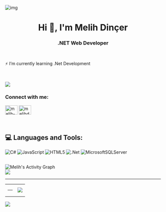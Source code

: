 ![img](https://user-images.githubusercontent.com/63905637/145709095-4f7e73cb-e52e-44fa-99a5-58a96ac4ff0c.gif)

<h1 align="center">Hi 👋, I'm Melih Dinçer</h1>
<h3 align="center">.NET Web Developer</h3>
<br>

<p>⚡ I’m currently learning .Net Development </p>
<br>

[![](https://visitcount.itsvg.in/api?id=melihdincer&icon=5&color=1)](https://visitcount.itsvg.in)
<br>

<h3 align="left">Connect with me:</h3>
<p align="left">
<a href="https://linkedin.com/in/melih-dincer" target="blank"><img align="center" src="https://raw.githubusercontent.com/rahuldkjain/github-profile-readme-generator/master/src/images/icons/Social/linked-in-alt.svg" alt="melih-dincer" height="30" width="40" /></a>
<a href="https://instagram.com/melihdncrr_" target="blank"><img align="center" src="https://raw.githubusercontent.com/rahuldkjain/github-profile-readme-generator/master/src/images/icons/Social/instagram.svg" alt="melihdncrr_" height="30" width="40" /></a>
</p>
<br>

## 💻 Languages and Tools:
![C#](https://img.shields.io/badge/c%23-%23239120.svg?style=for-the-badge&logo=c-sharp&logoColor=white) ![JavaScript](https://img.shields.io/badge/javascript-%23323330.svg?style=for-the-badge&logo=javascript&logoColor=%23F7DF1E) ![HTML5](https://img.shields.io/badge/html5-%23E34F26.svg?style=for-the-badge&logo=html5&logoColor=white) ![.Net](https://img.shields.io/badge/.NET-5C2D91?style=for-the-badge&logo=.net&logoColor=white) ![MicrosoftSQLServer](https://img.shields.io/badge/Microsoft%20SQL%20Sever-CC2927?style=for-the-badge&logo=microsoft%20sql%20server&logoColor=white)
<br>
<br>

<img alt="Melih's Activity Graph" src="https://github-readme-activity-graph.vercel.app/graph/?username=melihdincer&bg_color=1F222E&color=F8D866&line=F85D7F&point=FFFFFF&hide_border=true" />
<br>
<img src="https://user-images.githubusercontent.com/73097560/115834477-dbab4500-a447-11eb-908a-139a6edaec5c.gif"> 
<br>

---
<table border="0" align="center">
  <tr border="0">
    <td width="50%" align="center">
 <img src="https://github-readme-stats.vercel.app/api?username=melihdincer&amp;theme=radical&amp;hide_border=false&amp;include_all_commits=false&amp;count_private=false" alt="">
 <hr>
 <img src="https://github-readme-streak-stats.herokuapp.com/?user=EfrunEvdi&amp;theme=radical&amp;hide_border=false" alt="">
   </td>
  <td width="50%" align="center">
<img  align="center"  src="https://github-readme-stats.anuraghazra1.vercel.app/api/top-langs/?username=melihdincer&theme=radical&hide_border=true&no-bg=true&no-frame=true&langs_count=6"/>
  </td>
 </tr>
</table>
<img src="https://user-images.githubusercontent.com/73097560/115834477-dbab4500-a447-11eb-908a-139a6edaec5c.gif"> 
<!-- Proudly created with GPRM ( https://gprm.itsvg.in ) -->
